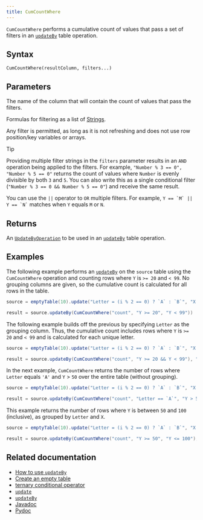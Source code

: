 ```yaml
---
title: CumCountWhere
---
```


`CumCountWhere` performs a cumulative count of values that pass a set of filters in an [`updateBy`](./updateBy.md) table operation.

## Syntax

```
CumCountWhere(resultColumn, filters...)
```

## Parameters

<ParamTable>
<Param name="resultColumn" type="str">

The name of the column that will contain the count of values that pass the filters.

</Param>
<Param name="filters" type="Union[str, Filter, Sequence[str], Sequence[Filter]]">

Formulas for filtering as a list of [Strings](../../query-language/types/strings.md).

Any filter is permitted, as long as it is not refreshing and does not use row position/key variables or arrays.

</Param>
</ParamTable>

> [!TIP]
> Providing multiple filter strings in the `filters` parameter results in an `AND` operation being applied to the filters. For example, `"Number % 3 == 0", "Number % 5 == 0"` returns the count of values where `Number` is evenly divisible by both `3` and `5`. You can also write this as a single conditional filter (`"Number % 3 == 0 && Number % 5 == 0"`) and
> receive the same result.
>
> You can use the `||` operator to `OR` multiple filters. For example, `` Y == `M` || Y == `N` `` matches when `Y` equals `M` or `N`.

## Returns

An [`UpdateByOperation`](./updateBy.md#parameters) to be used in an [`updateBy`](./updateBy.md) table operation.

## Examples

The following example performs an [`updateBy`](./updateBy.md) on the `source` table using the `CumCountWhere` operation
and counting rows where `Y` is `>= 20` and `< 99`. No grouping columns are given, so the cumulative count is calculated
for all rows in the table.

```groovy order=result,source
source = emptyTable(10).update("Letter = (i % 2 == 0) ? `A` : `B`", "X = i % 3", "Y = randomInt(0, 100)")

result = source.updateBy(CumCountWhere("count", "Y >= 20", "Y < 99"))
```

The following example builds off the previous by specifying `Letter` as the grouping column. Thus, the cumulative count
includes rows where `Y` is `>= 20` and `< 99` and is calculated for each unique letter.

```groovy order=result,source
source = emptyTable(10).update("Letter = (i % 2 == 0) ? `A` : `B`", "X = i % 3", "Y = randomInt(0, 100)")

result = source.updateBy(CumCountWhere("count", "Y >= 20 && Y < 99"), "Letter")
```

In the next example, `CumCountWhere` returns the number of rows where `Letter` equals `'A'` and `Y` > `50` over the
entire table (without grouping).

```groovy order=result,source
source = emptyTable(10).update("Letter = (i % 2 == 0) ? `A` : `B`", "X = i % 3", "Y = randomInt(0, 100)")

result = source.updateBy(CumCountWhere("count", "Letter == `A`", "Y > 50"))
```

This example returns the number of rows where `Y` is between `50` and `100` (inclusive), as grouped by `Letter` and `X`.

```groovy order=result,source
source = emptyTable(10).update("Letter = (i % 2 == 0) ? `A` : `B`", "X = i % 3", "Y = randomInt(0, 100)")

result = source.updateBy(CumCountWhere("count", "Y >= 50", "Y <= 100"), "Letter", "X")
```

## Related documentation

- [How to use `updateBy`](../../../how-to-guides/use-update-by.md)
- [Create an empty table](../../../how-to-guides/new-and-empty-table.md#emptytable)
- [ternary conditional operator](../../../how-to-guides/ternary-if-how-to.md)
- [`update`](../select/update.md)
- [`updateBy`](./updateBy.md)
- [Javadoc](https://deephaven.io/core/javadoc/io/deephaven/api/updateby/UpdateByOperation.html#CumCountWhere(java.lang.String,java.lang.String...))
- [Pydoc](/core/pydoc/code/deephaven.updateby.html#deephaven.updateby.cum_count_where)
